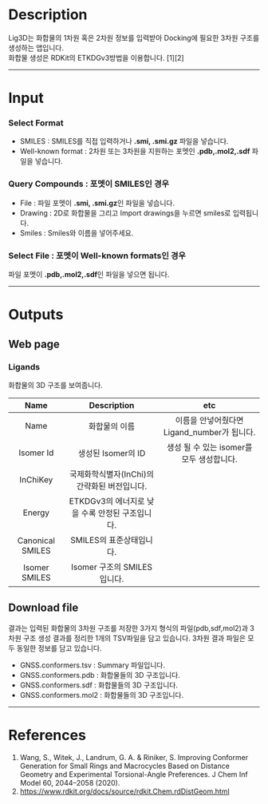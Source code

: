 # Description 

Lig3D는 화합물의 1차원 혹은 2차원 정보를 입력받아 Docking에 필요한 3차원 구조를 생성하는 앱입니다. \
화합물 생성은 RDKit의 ETKDGv3방법을 이용합니다. [1][2]

---
# Input
### Select Format
 - SMILES : SMILES를 직접 입력하거나 <b>.smi, .smi.gz</b> 파일을 넣습니다. 
 - Well-known format : 2차원 또는 3차원을 지원하는 포멧인 <b>.pdb,.mol2,.sdf</b> 파일을 넣습니다.

### Query Compounds : 포멧이 SMILES인 경우
 - File : 파일 포멧이 <b>.smi, .smi.gz</b>인 파일을 넣습니다. 
 - Drawing : 2D로 화합물을 그리고 Import drawings을 누르면 smiles로 입력됩니다.
 - Smiles : Smiles와 이름을 넣어주세요.

### Select File : 포멧이 Well-known formats인 경우
파일 포멧이 <b>.pdb,.mol2,.sdf</b>인 파일을 넣으면 됩니다.

---
# Outputs
## Web page
### Ligands
화합물의 3D 구조를 보여줍니다.

|Name|Description|etc|
|:-:|:-:|:-:|
|Name|화합물의 이름|이름을 안넣어줬다면 Ligand_number가 됩니다.|
|Isomer Id|생성된 Isomer의 ID|생성 될 수 있는 isomer를 모두 생성합니다.|
|InChiKey|국제화학식별자(InChi)의 간략화된 버전입니다.||
|Energy|ETKDGv3의 에너지로 낮을 수록 안정된 구조입니다.||
|Canonical SMILES|SMILES의 표준상태입니다.||
|Isomer SMILES|Isomer 구조의 SMILES입니다.||

## Download file

결과는 입력된 화합물의 3차원 구조를 저장한 3가지 형식의 파일(pdb,sdf,mol2)과 3차원 구조 생성 결과를 정리한 1개의 TSV파일을 담고 있습니다. 3차원 결과 파일은 모두 동일한 정보를 담고 있습니다.

 - GNSS.conformers.tsv : Summary 파일입니다.
 - GNSS.conformers.pdb : 화합물들의 3D 구조입니다.
 - GNSS.conformers.sdf : 화합물들의 3D 구조입니다.
 - GNSS.conformers.mol2 : 화합물들의 3D 구조입니다.

---
# References
1. Wang, S., Witek, J., Landrum, G. A. & Riniker, S. Improving Conformer Generation for Small Rings and Macrocycles Based on Distance Geometry and Experimental Torsional-Angle Preferences. J Chem Inf Model 60, 2044–2058 (2020).
2. https://www.rdkit.org/docs/source/rdkit.Chem.rdDistGeom.html
